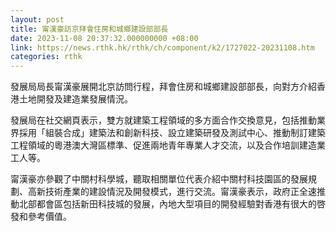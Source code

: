 ```yaml
---
layout: post
title: 甯漢豪訪京拜會住房和城鄉建設部部長
date: 2023-11-08 20:37:32.000000000 +08:00
link: https://news.rthk.hk/rthk/ch/component/k2/1727022-20231108.htm
categories: rthk
---
```


發展局局長甯漢豪展開北京訪問行程，拜會住房和城鄉建設部部長，向對方介紹香港土地開發及建造業發展情況。

發展局在社交網頁表示，雙方就建築工程領域的多方面合作交換意見，包括推動業界採用「組裝合成」建築法和創新科技、設立建築研發及測試中心、推動制訂建築工程領域的粵港澳大灣區標準、促進兩地青年專業人才交流，以及合作培訓建造業工人等。

甯漢豪亦參觀了中關村科學城，聽取相關單位代表介紹中關村科技園區的發展規劃、高新技術產業的建設情況及開發模式，進行交流。甯漢豪表示，政府正全速推動北部都會區包括新田科技城的發展，內地大型項目的開發經驗對香港有很大的啓發和參考價值。
